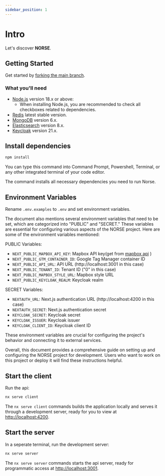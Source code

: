 ```yaml
---
sidebar_position: 1
---
```


# Intro

Let's discover **NORSE**.

## Getting Started

Get started by [forking the main branch](https://github.com/211-Connect/Norse/fork).

### What you'll need

- [Node.js](https://nodejs.org/en/download/) version 18.x or above:
  - When installing Node.js, you are recommended to check all checkboxes related to dependencies.
- [Redis](https://redis.io/download/) latest stable version.
- [MongoDB](https://www.mongodb.com/download-center/community/releases) version 6.x.
- [Elasticsearch](https://www.elastic.co/downloads/elasticsearch) version 8.x.
- [Keycloak](https://www.keycloak.org/downloads) version 21.x.

## Install dependencies

```bash
npm install
```

You can type this command into Command Prompt, Powershell, Terminal, or any other integrated terminal of your code editor.

The command installs all necessary dependencies you need to run Norse.


## Environment Variables
  Rename `.env.examples` to `.env` and set environment variables.

The document also mentions several environment variables that need to be set, which are categorized into "PUBLIC" and "SECRET." These variables are essential for configuring various aspects of the NORSE project. Here are some of the environment variables mentioned:

PUBLIC Variables:
- `NEXT_PUBLIC_MAPBOX_API_KEY`: Mapbox API key(get from [mapbox api](https://docs.mapbox.com/api/overview/) )
- `NEXT_PUBLIC_GTM_CONTAINER_ID`: Google Tag Manager container ID
- `NEXT_PUBLIC_API_URL`: API URL (http://localhost:3001 in this case)
- `NEXT_PUBLIC_TENANT_ID`: Tenant ID ("0" in this case)
- `NEXT_PUBLIC_MAPBOX_STYLE_URL`: Mapbox style URL
- `NEXT_PUBLIC_KEYCLOAK_REALM`: Keycloak realm


SECRET Variables:

- `NEXTAUTH_URL`: Next.js authentication URL (http://localhost:4200 in this case)
- `NEXTAUTH_SECRET`: Next.js authentication secret
- `KEYCLOAK_SECRET`: Keycloak secret
- `KEYCLOAK_ISSUER`: Keycloak issuer
- `KEYCLOAK_CLIENT_ID`: Keycloak client ID


These environment variables are crucial for configuring the project's behavior and connecting it to external services.

Overall, this document provides a comprehensive guide on setting up and configuring the NORSE project for development. Users who want to work on this project or deploy it will find these instructions helpful.



## Start the client

Run the api:

```bash
nx serve client
```

The `nx serve client` commands builds the application locally and serves it through a development server, ready for you to view at [http://localhost:4200](http://localhost:4200).

## Start the server

In a seperate terminal, run the development server:

```bash
nx serve server
```

The `nx serve server` commands starts the api server, ready for programmatic access at [http://localhost:3001](http://localhost:3001).
